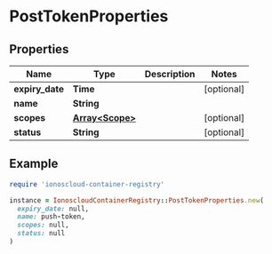 # PostTokenProperties

## Properties

| Name | Type | Description | Notes |
| ---- | ---- | ----------- | ----- |
| **expiry_date** | **Time** |  | [optional] |
| **name** | **String** |  |  |
| **scopes** | [**Array&lt;Scope&gt;**](Scope.md) |  | [optional] |
| **status** | **String** |  | [optional] |

## Example

```ruby
require 'ionoscloud-container-registry'

instance = IonoscloudContainerRegistry::PostTokenProperties.new(
  expiry_date: null,
  name: push-token,
  scopes: null,
  status: null
)
```

